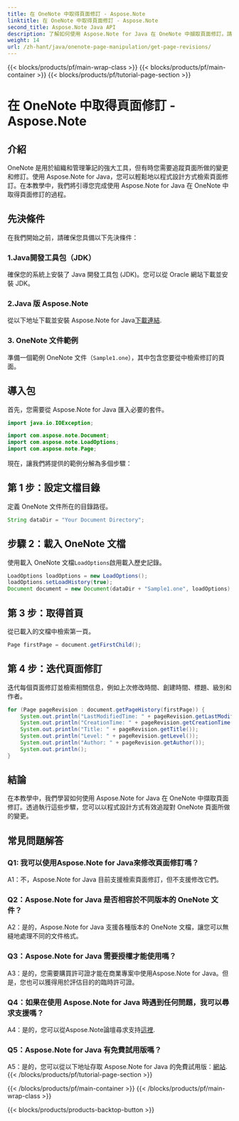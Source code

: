 ```yaml
---
title: 在 OneNote 中取得頁面修訂 - Aspose.Note
linktitle: 在 OneNote 中取得頁面修訂 - Aspose.Note
second_title: Aspose.Note Java API
description: 了解如何使用 Aspose.Note for Java 在 OneNote 中擷取頁面修訂。請遵循我們的逐步指南，以有效追蹤變更。
weight: 14
url: /zh-hant/java/onenote-page-manipulation/get-page-revisions/
---
```


{{< blocks/products/pf/main-wrap-class >}}
{{< blocks/products/pf/main-container >}}
{{< blocks/products/pf/tutorial-page-section >}}

# 在 OneNote 中取得頁面修訂 - Aspose.Note

## 介紹

OneNote 是用於組織和管理筆記的強大工具，但有時您需要追蹤頁面所做的變更和修訂。使用 Aspose.Note for Java，您可以輕鬆地以程式設計方式檢索頁面修訂。在本教學中，我們將引導您完成使用 Aspose.Note for Java 在 OneNote 中取得頁面修訂的過程。

## 先決條件

在我們開始之前，請確保您具備以下先決條件：

### 1.Java開發工具包（JDK）

確保您的系統上安裝了 Java 開發工具包 (JDK)。您可以從 Oracle 網站下載並安裝 JDK。

### 2.Java 版 Aspose.Note

從以下地址下載並安裝 Aspose.Note for Java[下載連結](https://releases.aspose.com/note/java/).

### 3. OneNote 文件範例

準備一個範例 OneNote 文件（`Sample1.one`），其中包含您要從中檢索修訂的頁面。

## 導入包

首先，您需要從 Aspose.Note for Java 匯入必要的套件。

```java
import java.io.IOException;

import com.aspose.note.Document;
import com.aspose.note.LoadOptions;
import com.aspose.note.Page;
```

現在，讓我們將提供的範例分解為多個步驟：

## 第 1 步：設定文檔目錄

定義 OneNote 文件所在的目錄路徑。

```java
String dataDir = "Your Document Directory";
```

## 步驟 2：載入 OneNote 文檔

使用載入 OneNote 文檔`LoadOptions`啟用載入歷史記錄。

```java
LoadOptions loadOptions = new LoadOptions();
loadOptions.setLoadHistory(true);
Document document = new Document(dataDir + "Sample1.one", loadOptions);
```

## 第 3 步：取得首頁

從已載入的文檔中檢索第一頁。

```java
Page firstPage = document.getFirstChild();
```

## 第 4 步：迭代頁面修訂

迭代每個頁面修訂並檢索相關信息，例如上次修改時間、創建時間、標題、級別和作者。

```java
for (Page pageRevision : document.getPageHistory(firstPage)) {
    System.out.println("LastModifiedTime: " + pageRevision.getLastModifiedTime());
    System.out.println("CreationTime: " + pageRevision.getCreationTime());
    System.out.println("Title: " + pageRevision.getTitle());
    System.out.println("Level: " + pageRevision.getLevel());
    System.out.println("Author: " + pageRevision.getAuthor());
    System.out.println();
}
```

## 結論

在本教學中，我們學習如何使用 Aspose.Note for Java 在 OneNote 中擷取頁面修訂。透過執行這些步驟，您可以以程式設計方式有效追蹤對 OneNote 頁面所做的變更。

## 常見問題解答

### Q1: 我可以使用Aspose.Note for Java來修改頁面修訂嗎？

A1：不，Aspose.Note for Java 目前支援檢索頁面修訂，但不支援修改它們。

### Q2：Aspose.Note for Java 是否相容於不同版本的 OneNote 文件？

A2：是的，Aspose.Note for Java 支援各種版本的 OneNote 文檔，讓您可以無縫地處理不同的文件格式。

### Q3：Aspose.Note for Java 需要授權才能使用嗎？

A3：是的，您需要購買許可證才能在商業專案中使用Aspose.Note for Java。但是，您也可以獲得用於評估目的的臨時許可證。

### Q4：如果在使用 Aspose.Note for Java 時遇到任何問題，我可以尋求支援嗎？

 A4：是的，您可以從Aspose.Note論壇尋求支持[這裡](https://forum.aspose.com/c/note/28).

### Q5：Aspose.Note for Java 有免費試用版嗎？

A5：是的，您可以從以下地址存取 Aspose.Note for Java 的免費試用版：[網站](https://releases.aspose.com/).
{{< /blocks/products/pf/tutorial-page-section >}}

{{< /blocks/products/pf/main-container >}}
{{< /blocks/products/pf/main-wrap-class >}}

{{< blocks/products/products-backtop-button >}}
